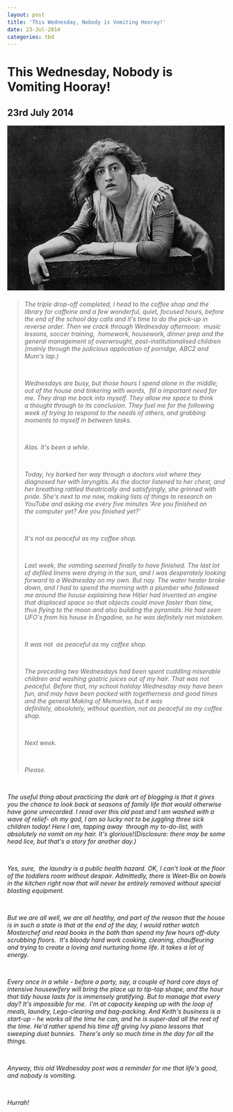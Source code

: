 ```yaml
---
layout: post
title: 'This Wednesday, Nobody is Vomiting Hooray!'
date: 23-Jul-2014
categories: tbd
---
```


# This Wednesday, Nobody is Vomiting Hooray!

## 23rd July 2014

<img class="photo-horiz" src="/images/2014/07/collier.jpg" />



<h6 Actress Constance Collier models my  hairstyle and facial expression.</h6>

<div This morning I was stressed and shitty,   harrumphing about the place trying to get all five of us out the door. Later I cam across something I wrote a while ago about my Wednesdays. Reading over it this morning, I was transported back to a winter of sickness (ah, the Autumn Plague of 2013. Tough days...)

<div 

<br />

<blockquote>

<div For a brief, glorious period, I have been setting aside Wednesdays as my writing day, with Ivy at school, Ted at pre-school and Georgie at family day-care.  It requires an intense morning wrangling all five of us out of the house for the day: washed, dressed, breakfasted and loaded with lunch and homework folders and assorted paraphernalia depending on age and continence ability. (If Keith forgets his Pull-Ups it can make for an awkward video Skype with scientists in Germany.)

<br />

<div 

The triple drop-off completed, I head to the coffee shop and the library for caffeine and a few wonderful, quiet, focused hours, before the end of the school day calls and it's time to do the pick-up in reverse order. Then we crack through Wednesday afternoon:  music lessons, soccer training,  homework, housework, dinner prep and the general management of overwrought, post-institutionalised children (mainly through the judicious application of porridge, ABC2 and Mum's lap.)



<br />

Wednesdays are busy, but those hours I spend alone in the middle; out of the house and tinkering with words,  fill a important need for me. They drop me back into myself. They allow me space to think a thought through to its conclusion. They fuel me for the following week of trying to respond to the needs of others, and grabbing moments to myself in between tasks.



<br />

Alas. It's been a while.

<br />



Today, Ivy barked her way through a doctors visit where they diagnosed her with laryngitis. As the doctor listened to her chest, and her breathing rattled theatrically and satisfyingly, she grinned with pride. She's next to me now, making lists of things to research on YouTube and asking me every five minutes 'Are you finished on the computer yet? Are you finished yet?'



<br />

It's not as peaceful as my coffee shop.

<br />

Last week, the vomiting seemed finally to have finished. The last lot of defiled linens were drying in the sun, and I was desperately looking forward to a Wednesday on my own. But nay. The water heater broke down, and I had to spend the morning with a plumber who followed me around the house explaining how Hitler had invented an engine that displaced space so that objects could move faster than time, thus flying to the moon and also building the pyramids. He had seen UFO's from his house in Engadine, so he was definitely not mistaken.

<br />



It was not  as peaceful as my coffee shop.

<br />



The preceding two Wednesdays had been spent cuddling miserable children and washing gastric juices out of my hair. That was not peaceful. Before that, my school holiday Wednesday may have been fun, and may have been packed with togetherness and good times and the general Making of Memories, but it was definitely, absolutely, without question, not as peaceful as my coffee shop.

<br />



Next week.



<br />

Please.</blockquote>



<br />

The useful thing about practicing the dark art of blogging is that it gives you the chance to look back at seasons of family life that would otherwise have gone unrecorded. I read over this old post and I am washed with a wave of relief- oh my god, I am so lucky not to be juggling three sick children today! Here I am, tapping away  through my to-do-list, with absolutely no vomit on my hair. It's glorious!(Disclosure: there may be some head lice, but that's a story for another day.)



<br />

Yes, sure,  the laundry is a public health hazard. OK, I can't look at the floor of the toddlers room without despair. Admittedly, there is Weet-Bix on bowls in the kitchen right now that will never be entirely removed without special blasting equipment.

<br />



But we are all well, we are all healthy, and part of the reason that the house is in such a state is that at the end of the day, I would rather watch Masterchef and read books in the bath than spend my few hours off-duty scrubbing floors.  It's bloody hard work cooking, cleaning, chauffeuring and trying to create a loving and nurturing home life. It takes a lot of energy.



<br />

Every once in a while - before a party, say, a couple of hard core days of intensive housewifery will bring the place up to tip-top shape, and the hour that tidy house lasts for is immensely gratifying. But to manage that every day? It's impossible for me.  I'm at capacity keeping up with the loop of meals, laundry, Lego-clearing and bag-packing. And Keith's business is a start-up - he works all the time he can, and he is super-dad all the rest of the time. He'd rather spend his time off giving Ivy piano lessons that sweeping dust bunnies.  There's only so much time in the day for all the things.



<br />

Anyway, this old Wednesday post was a reminder for me that life's good, and nobody is vomiting.



<br />

Hurrah!






